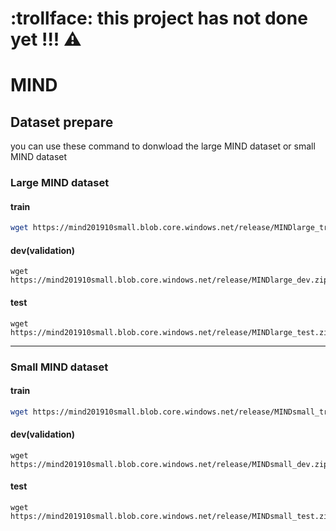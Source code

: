 # :trollface: this project has not done yet !!! :warning:

# MIND

## Dataset prepare

you can use these command to donwload the large MIND dataset or small MIND dataset

### Large MIND dataset

#### train

```bash
wget https://mind201910small.blob.core.windows.net/release/MINDlarge_train.zip
```

#### dev(validation)

```bash=
wget https://mind201910small.blob.core.windows.net/release/MINDlarge_dev.zip
```

#### test

```bash=
wget https://mind201910small.blob.core.windows.net/release/MINDlarge_test.zip
```

---

### Small MIND dataset

#### train

```bash
wget https://mind201910small.blob.core.windows.net/release/MINDsmall_train.zip
```

#### dev(validation)

```bash=
wget https://mind201910small.blob.core.windows.net/release/MINDsmall_dev.zip
```

#### test

```bash=
wget https://mind201910small.blob.core.windows.net/release/MINDsmall_test.zip
```
